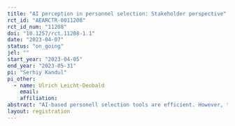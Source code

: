 ```yaml
---
title: "AI perception in personnel selection: Stakeholder perspective"
rct_id: "AEARCTR-0011208"
rct_id_num: "11208"
doi: "10.1257/rct.11208-1.1"
date: "2023-04-07"
status: "on_going"
jel: ""
start_year: "2023-04-05"
end_year: "2023-05-31"
pi: "Serhiy Kandul"
pi_other:
  - name: Ulrich Leicht-Deobald
    email: 
    affiliation: 
abstract: "AI-based personell selection tools are efficient. However, they can generate disparities in selection rates across groups of applicants and therefore violate fairness requirements. In this project we investigate how people perceive this efficiency-fairnes tradeoffs. After having observed people's general fairness evaluation and pferences over efficient and fair algorithms, in this study we are interested in how the stakeholder perspective affects the AI perceptions in HR context. For this purpose, we compare the tradeoff perceptions by the UK managers and students in the role of job applicants. Based on the prominent fairness theory in organizational justice, we expect that managers prefer more efficient algorithms, while students favour les efficient algorithms with lower disparity rates."
layout: registration
---
```


